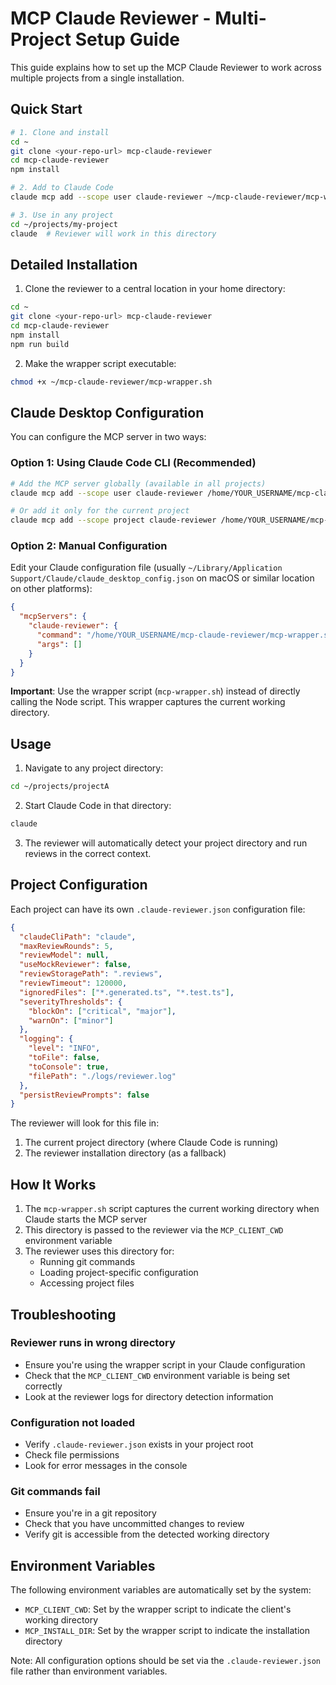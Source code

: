 # MCP Claude Reviewer - Multi-Project Setup Guide

This guide explains how to set up the MCP Claude Reviewer to work across multiple projects from a single installation.

## Quick Start

```bash
# 1. Clone and install
cd ~
git clone <your-repo-url> mcp-claude-reviewer
cd mcp-claude-reviewer
npm install

# 2. Add to Claude Code
claude mcp add --scope user claude-reviewer ~/mcp-claude-reviewer/mcp-wrapper.sh

# 3. Use in any project
cd ~/projects/my-project
claude  # Reviewer will work in this directory
```

## Detailed Installation

1. Clone the reviewer to a central location in your home directory:
```bash
cd ~
git clone <your-repo-url> mcp-claude-reviewer
cd mcp-claude-reviewer
npm install
npm run build
```

2. Make the wrapper script executable:
```bash
chmod +x ~/mcp-claude-reviewer/mcp-wrapper.sh
```

## Claude Desktop Configuration

You can configure the MCP server in two ways:

### Option 1: Using Claude Code CLI (Recommended)

```bash
# Add the MCP server globally (available in all projects)
claude mcp add --scope user claude-reviewer /home/YOUR_USERNAME/mcp-claude-reviewer/mcp-wrapper.sh

# Or add it only for the current project
claude mcp add --scope project claude-reviewer /home/YOUR_USERNAME/mcp-claude-reviewer/mcp-wrapper.sh
```

### Option 2: Manual Configuration

Edit your Claude configuration file (usually `~/Library/Application Support/Claude/claude_desktop_config.json` on macOS or similar location on other platforms):

```json
{
  "mcpServers": {
    "claude-reviewer": {
      "command": "/home/YOUR_USERNAME/mcp-claude-reviewer/mcp-wrapper.sh",
      "args": []
    }
  }
}
```

**Important**: Use the wrapper script (`mcp-wrapper.sh`) instead of directly calling the Node script. This wrapper captures the current working directory.

## Usage

1. Navigate to any project directory:
```bash
cd ~/projects/projectA
```

2. Start Claude Code in that directory:
```bash
claude
```

3. The reviewer will automatically detect your project directory and run reviews in the correct context.

## Project Configuration

Each project can have its own `.claude-reviewer.json` configuration file:

```json
{
  "claudeCliPath": "claude",
  "maxReviewRounds": 5,
  "reviewModel": null,
  "useMockReviewer": false,
  "reviewStoragePath": ".reviews",
  "reviewTimeout": 120000,
  "ignoredFiles": ["*.generated.ts", "*.test.ts"],
  "severityThresholds": {
    "blockOn": ["critical", "major"],
    "warnOn": ["minor"]
  },
  "logging": {
    "level": "INFO",
    "toFile": false,
    "toConsole": true,
    "filePath": "./logs/reviewer.log"
  },
  "persistReviewPrompts": false
}
```

The reviewer will look for this file in:
1. The current project directory (where Claude Code is running)
2. The reviewer installation directory (as a fallback)

## How It Works

1. The `mcp-wrapper.sh` script captures the current working directory when Claude starts the MCP server
2. This directory is passed to the reviewer via the `MCP_CLIENT_CWD` environment variable
3. The reviewer uses this directory for:
   - Running git commands
   - Loading project-specific configuration
   - Accessing project files

## Troubleshooting

### Reviewer runs in wrong directory
- Ensure you're using the wrapper script in your Claude configuration
- Check that the `MCP_CLIENT_CWD` environment variable is being set correctly
- Look at the reviewer logs for directory detection information

### Configuration not loaded
- Verify `.claude-reviewer.json` exists in your project root
- Check file permissions
- Look for error messages in the console

### Git commands fail
- Ensure you're in a git repository
- Check that you have uncommitted changes to review
- Verify git is accessible from the detected working directory

## Environment Variables

The following environment variables are automatically set by the system:
- `MCP_CLIENT_CWD`: Set by the wrapper script to indicate the client's working directory
- `MCP_INSTALL_DIR`: Set by the wrapper script to indicate the installation directory

Note: All configuration options should be set via the `.claude-reviewer.json` file rather than environment variables.